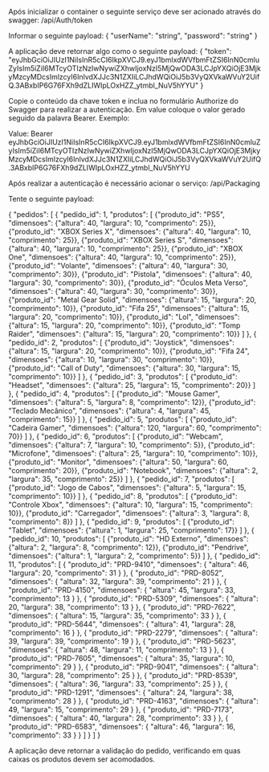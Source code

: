 Após inicializar o container o seguinte serviço deve ser acionado através do swagger:
/api/Auth/token

Informar o seguinte payload:
{
  "userName": "string",
  "password": "string"
}

A aplicação deve retornar algo como o seguinte payload:
{
  "token": "eyJhbGciOiJIUzI1NiIsInR5cCI6IkpXVCJ9.eyJ1bmlxdWVfbmFtZSI6InN0cmluZyIsIm5iZiI6MTcyOTIzNzIwNywiZXhwIjoxNzI5MjQwODA3LCJpYXQiOjE3MjkyMzcyMDcsImlzcyI6InlvdXJJc3N1ZXIiLCJhdWQiOiJ5b3VyQXVkaWVuY2UifQ.3ABxbIP6G76FXh9dZLIWIpLOxHZZ_ytmbl_NuV5hYYU"
}

Copie o conteúdo da chave token e inclua no formulário Authorize do Swagger para realizar a autenticação.
Em value coloque o valor gerado seguido da palavra Bearer. Exemplo:

Value: Bearer eyJhbGciOiJIUzI1NiIsInR5cCI6IkpXVCJ9.eyJ1bmlxdWVfbmFtZSI6InN0cmluZyIsIm5iZiI6MTcyOTIzNzIwNywiZXhwIjoxNzI5MjQwODA3LCJpYXQiOjE3MjkyMzcyMDcsImlzcyI6InlvdXJJc3N1ZXIiLCJhdWQiOiJ5b3VyQXVkaWVuY2UifQ.3ABxbIP6G76FXh9dZLIWIpLOxHZZ_ytmbl_NuV5hYYU 

Após realizar a autenticação é necessário acionar o serviço:
/api/Packaging

Tente o seguinte payload:

{
    "pedidos": [
      {
        "pedido_id": 1,
        "produtos": [
          {"produto_id": "PS5", "dimensoes": {"altura": 40, "largura": 10, "comprimento": 25}},
          {"produto_id": "XBOX Series X", "dimensoes": {"altura": 40, "largura": 10, "comprimento": 25}},
          {"produto_id": "XBOX Series S", "dimensoes": {"altura": 40, "largura": 10, "comprimento": 25}},
          {"produto_id": "XBOX One", "dimensoes": {"altura": 40, "largura": 10, "comprimento": 25}},
          {"produto_id": "Volante", "dimensoes": {"altura": 40, "largura": 30, "comprimento": 30}},
          {"produto_id": "Pistola", "dimensoes": {"altura": 40, "largura": 30, "comprimento": 30}},
          {"produto_id": "Óculos Meta Verso", "dimensoes": {"altura": 40, "largura": 30, "comprimento": 30}},
          {"produto_id": "Metal Gear Solid", "dimensoes": {"altura": 15, "largura": 20, "comprimento": 10}},
          {"produto_id": "Fifa 25", "dimensoes": {"altura": 15, "largura": 20, "comprimento": 10}},
          {"produto_id": "Lol", "dimensoes": {"altura": 15, "largura": 20, "comprimento": 10}},
          {"produto_id": "Tomp Raider", "dimensoes": {"altura": 15, "largura": 20, "comprimento": 10}}
        ]
      },
      {
        "pedido_id": 2,
        "produtos": [
          {"produto_id": "Joystick", "dimensoes": {"altura": 15, "largura": 20, "comprimento": 10}},
          {"produto_id": "Fifa 24", "dimensoes": {"altura": 10, "largura": 30, "comprimento": 10}},
          {"produto_id": "Call of Duty", "dimensoes": {"altura": 30, "largura": 15, "comprimento": 10}}
        ]
      },
      {
        "pedido_id": 3,
        "produtos": [
          {"produto_id": "Headset", "dimensoes": {"altura": 25, "largura": 15, "comprimento": 20}}
        ]
      },
      {
        "pedido_id": 4,
        "produtos": [
          {"produto_id": "Mouse Gamer", "dimensoes": {"altura": 5, "largura": 8, "comprimento": 12}},
          {"produto_id": "Teclado Mecânico", "dimensoes": {"altura": 4, "largura": 45, "comprimento": 15}}
        ]
      },
      {
        "pedido_id": 5,
        "produtos": [
          {"produto_id": "Cadeira Gamer", "dimensoes": {"altura": 120, "largura": 60, "comprimento": 70}}
        ]
      },
      {
        "pedido_id": 6,
        "produtos": [
          {"produto_id": "Webcam", "dimensoes": {"altura": 7, "largura": 10, "comprimento": 5}},
          {"produto_id": "Microfone", "dimensoes": {"altura": 25, "largura": 10, "comprimento": 10}},
          {"produto_id": "Monitor", "dimensoes": {"altura": 50, "largura": 60, "comprimento": 20}},
          {"produto_id": "Notebook", "dimensoes": {"altura": 2, "largura": 35, "comprimento": 25}}
        ]
      },
      {
        "pedido_id": 7,
        "produtos": [
          {"produto_id": "Jogo de Cabos", "dimensoes": {"altura": 5, "largura": 15, "comprimento": 10}}
        ]
      },
      {
        "pedido_id": 8,
        "produtos": [
          {"produto_id": "Controle Xbox", "dimensoes": {"altura": 10, "largura": 15, "comprimento": 10}},
          {"produto_id": "Carregador", "dimensoes": {"altura": 3, "largura": 8, "comprimento": 8}}
        ]
      },
      {
        "pedido_id": 9,
        "produtos": [
          {"produto_id": "Tablet", "dimensoes": {"altura": 1, "largura": 25, "comprimento": 17}}
        ]
      },
      {
        "pedido_id": 10,
        "produtos": [
          {"produto_id": "HD Externo", "dimensoes": {"altura": 2, "largura": 8, "comprimento": 12}},
          {"produto_id": "Pendrive", "dimensoes": {"altura": 1, "largura": 2, "comprimento": 5}}
        ]
      },
      {
        "pedido_id": 11,
        "produtos": [
            {
                "produto_id": "PRD-9410",
                "dimensoes": {
                    "altura": 46,
                    "largura": 20,
                    "comprimento": 31
                }
            },
            {
                "produto_id": "PRD-8052",
                "dimensoes": {
                    "altura": 32,
                    "largura": 39,
                    "comprimento": 21
                }
            },
            {
                "produto_id": "PRD-4150",
                "dimensoes": {
                    "altura": 45,
                    "largura": 33,
                    "comprimento": 13
                }
            },
            {
                "produto_id": "PRD-5309",
                "dimensoes": {
                    "altura": 20,
                    "largura": 38,
                    "comprimento": 13
                }
            },
            {
                "produto_id": "PRD-7622",
                "dimensoes": {
                    "altura": 15,
                    "largura": 35,
                    "comprimento": 33
                }
            },
            {
                "produto_id": "PRD-5644",
                "dimensoes": {
                    "altura": 41,
                    "largura": 28,
                    "comprimento": 16
                }
            },
            {
                "produto_id": "PRD-2279",
                "dimensoes": {
                    "altura": 39,
                    "largura": 39,
                    "comprimento": 19
                }
            },
            {
                "produto_id": "PRD-5623",
                "dimensoes": {
                    "altura": 48,
                    "largura": 11,
                    "comprimento": 13
                }
            },
            {
                "produto_id": "PRD-7605",
                "dimensoes": {
                    "altura": 35,
                    "largura": 10,
                    "comprimento": 29
                }
            },
            {
                "produto_id": "PRD-9041",
                "dimensoes": {
                    "altura": 30,
                    "largura": 28,
                    "comprimento": 25
                }
            },
            {
                "produto_id": "PRD-8539",
                "dimensoes": {
                    "altura": 36,
                    "largura": 33,
                    "comprimento": 25
                }
            },
            {
                "produto_id": "PRD-1291",
                "dimensoes": {
                    "altura": 24,
                    "largura": 38,
                    "comprimento": 28
                }
            },
            {
                "produto_id": "PRD-4163",
                "dimensoes": {
                    "altura": 49,
                    "largura": 15,
                    "comprimento": 29
                }
            },
            {
                "produto_id": "PRD-7173",
                "dimensoes": {
                    "altura": 40,
                    "largura": 28,
                    "comprimento": 33
                }
            },
            {
                "produto_id": "PRD-6583",
                "dimensoes": {
                    "altura": 46,
                    "largura": 16,
                    "comprimento": 33
                }
            }
        ]
      }
    ]
  }
  
A aplicação deve retornar a validação do pedido, verificando em quas caixas os produtos devem ser acomodados.
